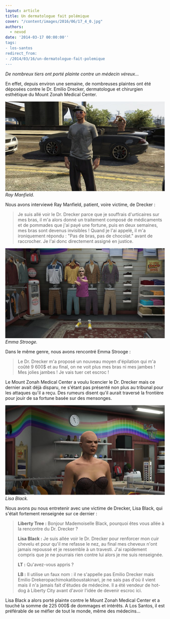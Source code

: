 ```yaml
---
layout: article
title: Un dermatologue fait polémique
cover: "/content/images/2016/06/17_4_0.jpg"
authors:
  - nevod
date: '2014-03-17 00:00:00''
tags:
- los-santos
redirect_from:
- /2014/03/16/un-dermatologue-fait-polemique
---
```


_De nombreux tiers ont porté plainte contre un médecin véreux..._

En effet, depuis environ une semaine, de nombreuses plaintes ont été déposées contre le Dr. Emilio Drecker, dermatologue et chirurgien esthétique du Mount Zonah Medical Center.

![Ray Manfield.](/content/images/2016/06/17_2.jpg)
_Ray Manfield._

Nous avons interviewé Ray Manfield, patient, voire victime, de Drecker :

> Je suis allé voir le Dr. Drecker parce que je souffrais d'urticaires sur mes bras, il m'a alors donné un traitement composé de médicaments et de pommades que j'ai payé une fortune, puis en deux semaines, mes bras sont devenus invisibles ! Quand je l'ai appelé, il m'a ironiquement répondu : "Pas de bras, pas de chocolat." avant de raccrocher. Je l'ai donc directement assigné en justice.

![Emma Strooge.](/content/images/2016/06/17.jpg)
_Emma Strooge._

Dans le même genre, nous avons rencontré Emma Strooge :

> Le Dr. Drecker m'a proposé un nouveau moyen d'épilation qui m'a coûté 9 600$ et au final, on ne voit plus mes bras ni mes jambes ! Mes jolies jambes ! Je vais tuer cet escroc !

Le Mount Zonah Medical Center a voulu licencier le Dr. Drecker mais ce dernier avait déjà disparu, ne s'étant pas présenté non plus au tribunal pour les attaques qu'il a reçu. Des rumeurs disent qu'il aurait traversé la frontière pour jouir de sa fortune basée sur des mensonges.

![Lisa Black.](/content/images/2016/06/17_1.jpg)
_Lisa Black._

Nous avons pu nous entretenir avec une victime de Drecker, Lisa Black, qui s'était fortement renseignée sur ce dernier :

> **Liberty Tree :** Bonjour Mademoiselle Black, pourquoi êtes vous allée à la rencontre du Dr. Drecker ?
> 
> **Lisa Black :** Je suis allée voir le Dr. Drecker pour renforcer mon cuir chevelu et pour qu'il me refasse le nez, au final mes cheveux n'ont jamais repoussé et je ressemble à un travesti. J'ai rapidement compris que je ne pourrais rien contre lui alors je me suis renseignée.
> 
> **LT :** Qu'avez-vous appris ?
> 
> **LB :** Il utilise un faux nom : il ne s'appelle pas Emilio Drecker mais Emilio Drekeropachimokatiboustakinari, je ne sais pas d'où il vient mais il n'a jamais fait d'études de médecine. Il a été vendeur de hot-dog à Liberty City avant d'avoir l'idée de devenir escroc ici.

Lisa Black a alors porté plainte contre le Mount Zonah Medical Center et a touché la somme de 225 000$ de dommages et intérêts. A Los Santos, il est préférable de se méfier de tout le monde, même des médecins...